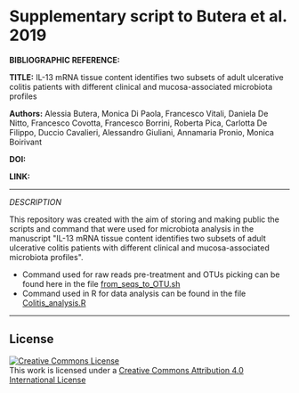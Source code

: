 # Supplementary script to Butera et al. 2019 

**BIBLIOGRAPHIC REFERENCE:**

**TITLE:**  IL-13 mRNA tissue content identifies two subsets of adult ulcerative colitis patients with different clinical and mucosa-associated microbiota profiles

**Authors:**  Alessia Butera, Monica Di Paola, Francesco Vitali, Daniela De Nitto, Francesco Covotta, Francesco Borrini, Roberta Pica, Carlotta De Filippo, Duccio Cavalieri, Alessandro Giuliani, Annamaria Pronio, Monica Boirivant

**DOI:** 

**LINK:**


*****

*DESCRIPTION*


This repository was created with the aim of storing and making public the scripts and command that were used for microbiota analysis in the manuscript "IL-13 mRNA tissue content identifies two subsets of adult ulcerative colitis patients with different clinical and mucosa-associated microbiota profiles". 

* Command used for raw reads pre-treatment and OTUs picking can be found here in the file [from_seqs_to_OTU.sh](https://github.com/FrancescoVit/Supplementary-to-Butera-et-al.-2019/blob/master/from_seqs_to_OTU.sh)
* Command used in R for data analysis can be found in the file [Colitis_analysis.R]()



*****
## License
<a rel="license" href="http://creativecommons.org/licenses/by/4.0/"><img alt="Creative Commons License" style="border-width:0" src="https://i.creativecommons.org/l/by/4.0/88x31.png" /></a><br />This work is licensed under a <a rel="license" href="http://creativecommons.org/licenses/by/4.0/">Creative Commons Attribution 4.0 International License</a>
